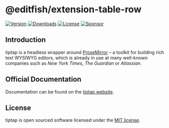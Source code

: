 # @editfish/extension-table-row
[![Version](https://img.shields.io/npm/v/@editfish/extension-table-row.svg?label=version)](https://www.npmjs.com/package/@editfish/extension-table-row)
[![Downloads](https://img.shields.io/npm/dm/@editfish/extension-table-row.svg)](https://npmcharts.com/compare/tiptap?minimal=true)
[![License](https://img.shields.io/npm/l/@editfish/extension-table-row.svg)](https://www.npmjs.com/package/@editfish/extension-table-row)
[![Sponsor](https://img.shields.io/static/v1?label=Sponsor&message=%E2%9D%A4&logo=GitHub)](https://github.com/sponsors/ueberdosis)

## Introduction
tiptap is a headless wrapper around [ProseMirror](https://ProseMirror.net) – a toolkit for building rich text WYSIWYG editors, which is already in use at many well-known companies such as *New York Times*, *The Guardian* or *Atlassian*.

## Official Documentation
Documentation can be found on the [tiptap website](https://tiptap.dev).

## License
tiptap is open sourced software licensed under the [MIT license](https://github.com/ueberdosis/tiptap/blob/main/LICENSE.md).
